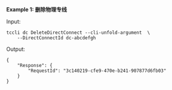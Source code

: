 **Example 1: 删除物理专线**



Input: 

```
tccli dc DeleteDirectConnect --cli-unfold-argument  \
    --DirectConnectId dc-abcdefgh
```

Output: 
```
{
    "Response": {
        "RequestId": "3c140219-cfe9-470e-b241-907877d6fb03"
    }
}
```

